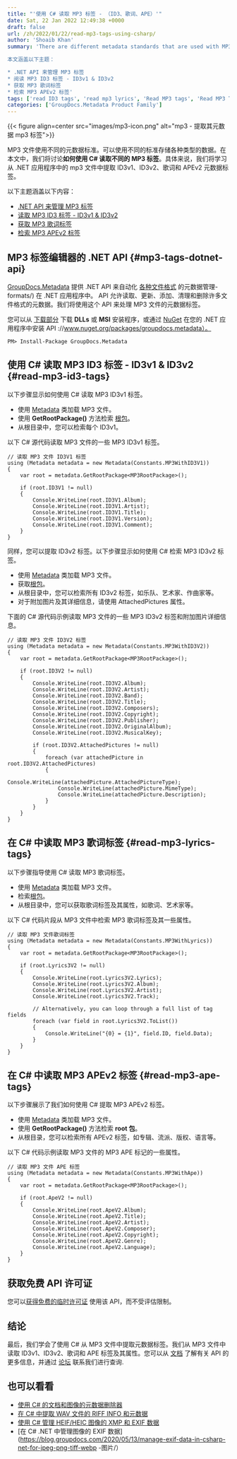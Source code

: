 ```yaml
---
title: "'使用 C# 读取 MP3 标签 - （ID3、歌词、APE）'"
date: Sat, 22 Jan 2022 12:49:38 +0000
draft: false
url: /zh/2022/01/22/read-mp3-tags-using-csharp/
author: 'Shoaib Khan'
summary: 'There are different metadata standards that are used with MP3 files. Various types of data can be stored using different standards. In this article, we will discuss how to read different MP3 tags using C#. Specifically, we will learn to extract ID3v1, ID3v2, Lyrics, and APEv2 metadata tags from the mp3 files within the .NET application.

本文涵盖以下主题：

* .NET API 来管理 MP3 标签
* 阅读 MP3 ID3 标签 - ID3v1 & ID3v2
* 获取 MP3 歌词标签
* 检索 MP3 APEv2 标签'
tags: ['read ID3 tags', 'read mp3 lyrics', 'Read MP3 tags', 'Read MP3 Tags CSharp']
categories: ['GroupDocs.Metadata Product Family']
---
```




{{< figure align=center src="images/mp3-icon.png" alt="mp3 - 提取其元数据 mp3 标签">}}


MP3 文件使用不同的元数据标准。可以使用不同的标准存储各种类型的数据。在本文中，我们将讨论**如何使用 C# 读取不同的 MP3 标签**。具体来说，我们将学习从 .NET 应用程序中的 mp3 文件中提取 ID3v1、ID3v2、歌词和 APEv2 元数据标签。

以下主题涵盖以下内容：

* [.NET API 来管理 MP3 标签](#mp3-tags-dotnet-api)
* [读取 MP3 ID3 标签 - ID3v1 & ID3v2](#read-mp3-id3-tags)
* [获取 MP3 歌词标签](#read-mp3-lyrics-tags)
* [检索 MP3 APEv2 标签](#read-mp3-ape-tags)

## MP3 标签编辑器的 .NET API {#mp3-tags-dotnet-api}

[GroupDocs.Metadata](https://products.groupdocs.com/metadata) 提供 .NET API 来自动化 [各种文件格式](https://docs.groupdocs.com/metadata/net/supported-document) 的元数据管理-formats/) 在 .NET 应用程序中。 API 允许读取、更新、添加、清理和删除许多文件格式的元数据。我们将使用这个 API 来处理 MP3 文件的元数据标签。

您可以从 [下载部分](https://downloads.groupdocs.com/metadata) 下载 **DLLs** 或 **MSI** 安装程序，或通过 [NuGet](https) 在您的 .NET 应用程序中安装 API ://www.nuget.org/packages/groupdocs.metadata）。

```
PM> Install-Package GroupDocs.Metadata
```

## 使用 C# 读取 MP3 ID3 标签 - ID3v1 & ID3v2 {#read-mp3-id3-tags}

以下步骤显示如何使用 C# 读取 MP3 ID3v1 标签。

* 使用 [Metadata](https://apireference.groupdocs.com/metadata/net/groupdocs.metadata/metadata) 类加载 MP3 文件。
* 使用 **GetRootPackage()** 方法检索 [根包](https://apireference.groupdocs.com/metadata/net/groupdocs.metadata.formats.audio/mp3rootpackage)。
* 从根目录中，您可以检索每个 ID3v1。

以下 C# 源代码读取 MP3 文件的一些 MP3 ID3v1 标签。

```
// 读取 MP3 文件 ID3V1 标签
using (Metadata metadata = new Metadata(Constants.MP3WithID3V1))
{
    var root = metadata.GetRootPackage<MP3RootPackage>();

    if (root.ID3V1 != null)
    {
        Console.WriteLine(root.ID3V1.Album);
        Console.WriteLine(root.ID3V1.Artist);
        Console.WriteLine(root.ID3V1.Title);
        Console.WriteLine(root.ID3V1.Version);
        Console.WriteLine(root.ID3V1.Comment);
    }
}
```

同样，您可以提取 ID3v2 标签。以下步骤显示如何使用 C# 检索 MP3 ID3v2 标签。

* 使用 [Metadata](https://apireference.groupdocs.com/metadata/net/groupdocs.metadata/metadata) 类加载 MP3 文件。
* 获取[根包](https://apireference.groupdocs.com/metadata/net/groupdocs.metadata.formats.audio/mp3rootpackage)。
* 从根目录中，您可以检索所有 ID3v2 标签，如乐队、艺术家、作曲家等。
* 对于附加图片及其详细信息，请使用 AttachedPictures 属性。

下面的 C# 源代码示例读取 MP3 文件的一些 MP3 ID3v2 标签和附加图片详细信息。

```
// 读取 MP3 文件 ID3V2 标签
using (Metadata metadata = new Metadata(Constants.MP3WithID3V2))
{
    var root = metadata.GetRootPackage<MP3RootPackage>();

    if (root.ID3V2 != null)
    {
        Console.WriteLine(root.ID3V2.Album);
        Console.WriteLine(root.ID3V2.Artist);
        Console.WriteLine(root.ID3V2.Band);
        Console.WriteLine(root.ID3V2.Title);
        Console.WriteLine(root.ID3V2.Composers);
        Console.WriteLine(root.ID3V2.Copyright);
        Console.WriteLine(root.ID3V2.Publisher);
        Console.WriteLine(root.ID3V2.OriginalAlbum);
        Console.WriteLine(root.ID3V2.MusicalKey);

        if (root.ID3V2.AttachedPictures != null)
        {
            foreach (var attachedPicture in root.ID3V2.AttachedPictures)
            {
                Console.WriteLine(attachedPicture.AttachedPictureType);
                Console.WriteLine(attachedPicture.MimeType);
                Console.WriteLine(attachedPicture.Description);
            }
        }
    }
}
```

## 在 C# 中读取 MP3 歌词标签 {#read-mp3-lyrics-tags}

以下步骤指导使用 C# 读取 MP3 歌词标签。

* 使用 [Metadata](https://apireference.groupdocs.com/metadata/net/groupdocs.metadata/metadata) 类加载 MP3 文件。
* 检索[根包](https://apireference.groupdocs.com/metadata/net/groupdocs.metadata.formats.audio/mp3rootpackage)。
* 从根目录中，您可以获取歌词标签及其属性，如歌词、艺术家等。

以下 C# 代码片段从 MP3 文件中检索 MP3 歌词标签及其一些属性。

```
// 读取 MP3 文件歌词标签
using (Metadata metadata = new Metadata(Constants.MP3WithLyrics))
{
    var root = metadata.GetRootPackage<MP3RootPackage>();

    if (root.Lyrics3V2 != null)
    {
        Console.WriteLine(root.Lyrics3V2.Lyrics);
        Console.WriteLine(root.Lyrics3V2.Album);
        Console.WriteLine(root.Lyrics3V2.Artist);
        Console.WriteLine(root.Lyrics3V2.Track);

        // Alternatively, you can loop through a full list of tag fields
        foreach (var field in root.Lyrics3V2.ToList())
        {
            Console.WriteLine("{0} = {1}", field.ID, field.Data);
        }
    }
}
```

## 在 C# 中读取 MP3 APEv2 标签 {#read-mp3-ape-tags}

以下步骤展示了我们如何使用 C# 提取 MP3 APEv2 标签。

* 使用 [Metadata](https://apireference.groupdocs.com/metadata/net/groupdocs.metadata/metadata) 类加载 MP3 文件。
* 使用 **GetRootPackage()** 方法检索 **root 包**。
* 从根目录，您可以检索所有 APEv2 标签，如专辑、流派、版权、语言等。

以下 C# 代码示例读取 MP3 文件的 MP3 APE 标记的一些属性。

```
// 读取 MP3 文件 APE 标签
using (Metadata metadata = new Metadata(Constants.MP3WithApe))
{
    var root = metadata.GetRootPackage<MP3RootPackage>();

    if (root.ApeV2 != null)
    {
        Console.WriteLine(root.ApeV2.Album);
        Console.WriteLine(root.ApeV2.Title);
        Console.WriteLine(root.ApeV2.Artist);
        Console.WriteLine(root.ApeV2.Composer);
        Console.WriteLine(root.ApeV2.Copyright);
        Console.WriteLine(root.ApeV2.Genre);
        Console.WriteLine(root.ApeV2.Language);
    }
}
```

## 获取免费 API 许可证

您可以[获得免费的临时许可证](https://purchase.groupdocs.com/temporary-license) 使用该 API，而不受评估限制。

## 结论

最后，我们学会了使用 C# 从 MP3 文件中提取元数据标签。我们从 MP3 文件中读取 ID3v1、ID3v2、歌词和 APE 标签及其属性。您可以从 [文档](https://docs.groupdocs.com/metadata/net/) 了解有关 API 的更多信息，并通过 [论坛](https://forum.groupdocs.com/) 联系我们进行查询.

## 也可以看看

* [使用 C# 的文档和图像的元数据删除器](https://blog.groupdocs.com/2020/12/29/remove-metadata-of-documents-and-images-using-csharp/)
* [在 C# 中提取 WAV 文件的 RIFF INFO 和元数据](https://blog.groupdocs.com/2021/03/05/extract-riff-info-and-metadata-of-wav-files-in-csharp/ )
* [使用 C# 管理 HEIF/HEIC 图像的 XMP 和 EXIF 数据](https://blog.groupdocs.com/2021/07/17/manage-xmp-and-exif-data-of-heif-heic-images-使用-csharp/)
* [在 C# .NET 中管理图像的 EXIF 数据](https://blog.groupdocs.com/2020/05/13/manage-exif-data-in-csharp-net-for-jpeg-png-tiff-webp -图片/）





